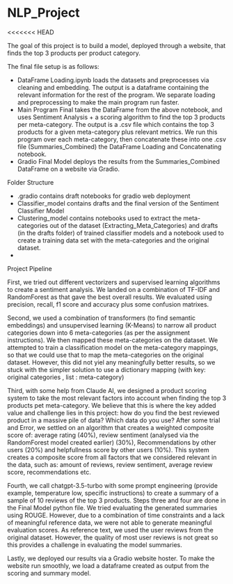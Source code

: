# NLP_Project
<<<<<<< HEAD

The goal of this project is to build a model, deployed through a website, that finds the top 3 products per product category. 

The final file setup is as follows:
- DataFrame Loading.ipynb loads the datasets and preprocesses via cleaning and embedding. The output is a dataframe containing the relevant information for the rest of the program. We separate loading and preprocessing to make the main program run faster. 
- Main Program Final takes the DataFrame from the above notebook, and uses Sentiment Analysis + a scoring algorithm to find the top 3 products per meta-category. The output is a .csv file which contains the top 3 products for a given meta-category plus relevant metrics. We run this program over each meta-category, then concatenate these into one .csv file (Summaries_Combined) the DataFrame Loading and Concatenating notebook.
- Gradio Final Model deploys the results from the Summaries_Combined DataFrame on a website via Gradio. 

Folder Structure
- .gradio contains draft notebooks for gradio web deployment
- Classifier_model contains drafts and the final version of the Sentiment Classifier Model
- Clustering_model contains notebooks used to extract the meta-categories out of the dataset (Extracting_Meta_Categories) and drafts (in the drafts folder) of trained classifier models and a notebook used to create a training data set with the meta-categories and the original dataset.  
-


Project Pipeline

First, we tried out different vectorizers and supervised learning algorithms to create a sentiment analysis. We landed on a combination of TF-IDF and RandomForest as that gave the best overall results. We evaluated using precision, recall, f1 score and accuracy plus some confusion matrixes. 

Second, we used a combination of transformers (to find semantic embeddings) and unsupervised learning (K-Means) to narrow all product categories down into 6 meta-categories (as per the assignment instructions). We then mapped these meta-categories on the dataset.
    We attempted to train a classification model on the meta-category mappings, so that we could use that to map the meta-categories on the original dataset.  However, this did not yiel any meaningfully better results, so we stuck with the simpler solution to use a dictionary mapping (with key: original categories , list : meta-category)

Third, with some help from Claude AI, we designed a product scoring system to take the most relevant factors into account when finding the top 3 products pet meta-category. We believe that this is where the key added value and challenge lies in this project: how do you find the best reviewed product in a massive pile of data? Which data do you use? After some trial and Error, we settled on an algorithm that creates a weighted composite score of: average rating (40%), review sentiment (analysed via the RandomForest model created earlier) (30%), Recommendations by other users (20%) and helpfullness score by other users (10%). This system creates a composite score from all factors that we considered relevant in the data, such as: amount of reviews, review sentiment, average review score, recommendations etc. 

Fourth, we call chatgpt-3.5-turbo with some prompt engineering (provide example, temperature low, specific instructions) to create a summary of a sample of 10 reviews of the top 3 products. Steps three and four are done in the Final Model python file. 
    We tried evaluating the generated summaries using ROUGE. However, due to a combination of time constraints and a lack of meaningful reference data, we were not able to generate meaningful evaluation scores. As reference text, we used the user reviews from the original dataset. However, the quality of most user reviews is not great so this provides a challenge in evaluating the model summaries.  

Lastly, we deployed our results via a Gradio website hoster. To make the website run smoothly, we load a dataframe created as output from the scoring and summary model. 
